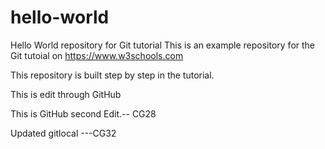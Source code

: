 # hello-world
Hello World repository for Git tutorial
This is an example repository for the Git tutoial on https://www.w3schools.com

This repository is built step by step in the tutorial.

This is edit through GitHub

This is GitHub second Edit.-- CG28

Updated gitlocal ---CG32

